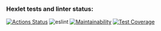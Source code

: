 ### Hexlet tests and linter status:
[![Actions Status](https://github.com/xaarxus/frontend-project-lvl3/workflows/hexlet-check/badge.svg)](https://github.com/xaarxus/frontend-project-lvl3/actions)
![eslint](https://github.com/xaarxus/frontend-project-lvl3/workflows/eslint/badge.svg)
[![Maintainability](https://api.codeclimate.com/v1/badges/8fbd7b99a43ab77f70f0/maintainability)](https://codeclimate.com/github/xaarxus/frontend-project-lvl3/maintainability)
[![Test Coverage](https://api.codeclimate.com/v1/badges/8fbd7b99a43ab77f70f0/test_coverage)](https://codeclimate.com/github/xaarxus/frontend-project-lvl3/test_coverage)
